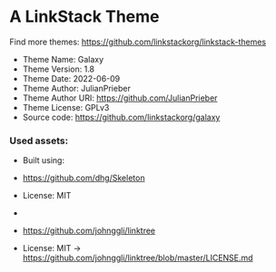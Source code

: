 # A LinkStack Theme
Find more themes: https://github.com/linkstackorg/linkstack-themes
                                                                                                                                                                         
*	Theme Name: Galaxy
*	Theme Version: 1.8
*	Theme Date: 2022-06-09
*	Theme Author: JulianPrieber
*	Theme Author URI: https://github.com/JulianPrieber
*	Theme License: GPLv3
*	Source code: https://github.com/linkstackorg/galaxy


### Used assets:
* Built using:
* https://github.com/dhg/Skeleton
* License: MIT

*
* https://github.com/johnggli/linktree
* License: MIT -> https://github.com/johnggli/linktree/blob/master/LICENSE.md

